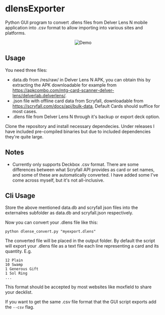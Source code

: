 # dlensExporter
Python GUI program to convert .dlens files from Delver Lens N mobile application into .csv format to allow importing into various sites and platforms. 

<p align="center">
  <img src="demo.gif" alt="Demo" />
</p>

## Usage

You need three files:

* data.db from /res/raw/ in Delver Lens N APK, you can obtain this by extracting the APK downloadable for example from https://apkcombo.com/mtg-card-scanner-delver-lens/delverlab.delverlens/.
* .json file with offline card data from Scryfall, downloadable from https://scryfall.com/docs/api/bulk-data, Default Cards should suffice for most cases.
* .dlens file from Delver Lens N through it's backup or export deck option.

Clone the repository and install necessary dependecies. Under releases I have included pre-compiled binaries but due to included dependencies they're quite large.
    
## Notes

* Currently only supports Deckbox .csv format. There are some differences between what Scryfall API provides as card or set names, and some of these are automatically converted. I have added some I've come across myself, but it's not all-inclusive.

## Cli Usage
Store the above mentioned data.db and scryfall json files into the externalres subfolder as data.db and scryfall.json respectively. 

Now you can convert your .dlens file like this:
```
python dlense_convert.py "myexport.dlens"
```
The converted file will be placed in the output folder.
By default the script will export your .dlens file as a text file each line representing a card and its quantity. E.g.
```
12 Plain
10 Swamp
1 Generous Gift
1 Sol Ring
...
```
This format should be accepted by most websites like moxfield to share your decklist.

If you want to get the same .csv file format that the GUI script exports add the `--csv` flag.  